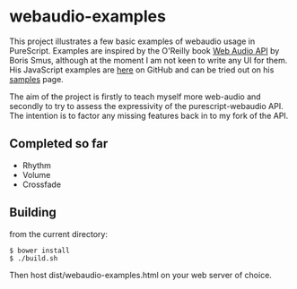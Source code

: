 webaudio-examples
=================

This project illustrates a few basic examples of webaudio usage in PureScript.  Examples are inspired by the O'Reilly book [Web Audio API](http://chimera.labs.oreilly.com/books/1234000001552/) by Boris Smus, although at the moment I am not keen to write any UI for them.  His JavaScript examples are [here](https://github.com/borismus/webaudioapi.com) on GitHub and can be tried out on his [samples](http://webaudioapi.com/samples/) page.

The aim of the project is firstly to teach myself more web-audio and secondly to try to assess the expressivity of the purescript-webaudio API. The intention is to factor any missing features back in to my fork of the API.

Completed so far
----------------

* Rhythm
* Volume
* Crossfade

Building
--------

from the current directory:

    $ bower install
    $ ./build.sh
    
Then host dist/webaudio-examples.html on your web server of choice.